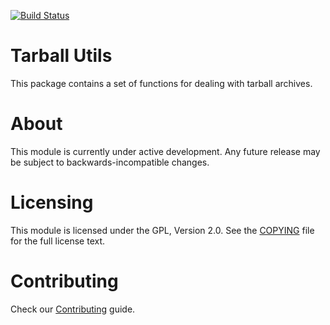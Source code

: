 [![Build Status](https://api.travis-ci.org/bitnami/node-tarball-utils.svg?branch=master)](http://travis-ci.org/bitnami/node-tarball-utils)

# Tarball Utils

This package contains a set of functions for dealing with tarball archives.

# About

This module is currently under active development. Any future release may be subject to backwards-incompatible changes.

# Licensing

This module is licensed under the GPL, Version 2.0. See the [COPYING](COPYING) file for the full license text.

# Contributing

Check our [Contributing](CONTRIBUTING.md) guide.
